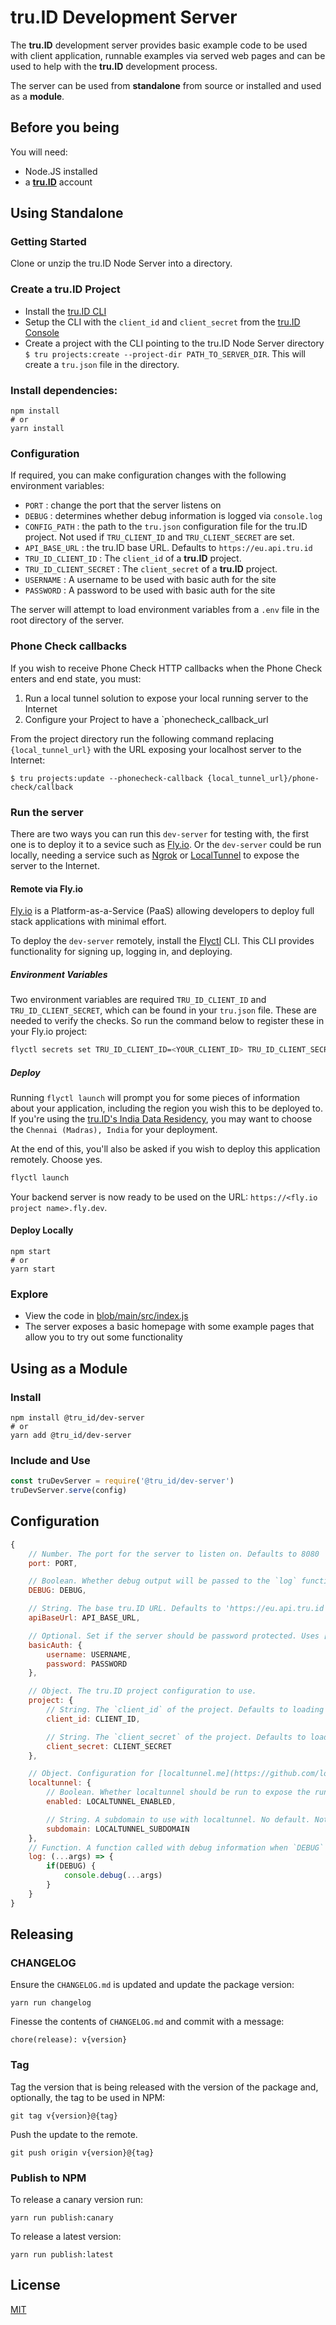 # tru.ID Development Server

The **tru.ID** development server provides basic example code to be used with client application, runnable examples via served web pages and can be used to help with the **tru.ID** development process.

The server can be used from **standalone** from source or installed and used as a **module**.

## Before you being

You will need:

- Node.JS installed
- a [**tru.ID**](https://tru.id) account

## Using Standalone

### Getting Started

Clone or unzip the tru.ID Node Server into a directory.

### Create a tru.ID Project

- Install the [tru.ID CLI](https://tru.id/docs/reference/cli)
- Setup the CLI with the `client_id` and `client_secret` from the [tru.ID Console](https://tru.id/console)
- Create a project with the CLI pointing to the tru.ID Node Server directory `$ tru projects:create --project-dir PATH_TO_SERVER_DIR`. This will create a `tru.json` file in the directory.

### Install dependencies:

```
npm install
# or
yarn install
```

### Configuration

If required, you can make configuration changes with the following environment variables:

- `PORT` : change the port that the server listens on
- `DEBUG` : determines whether debug information is logged via `console.log`
- `CONFIG_PATH` : the path to the `tru.json` configuration file for the tru.ID project. Not used if `TRU_CLIENT_ID` and `TRU_CLIENT_SECRET` are set.
- `API_BASE_URL` : the tru.ID base URL. Defaults to `https://eu.api.tru.id`
- `TRU_ID_CLIENT_ID` : The `client_id` of a **tru.ID** project.
- `TRU_ID_CLIENT_SECRET` : The `client_secret` of a **tru.ID** project.
- `USERNAME` : A username to be used with basic auth for the site
- `PASSWORD` : A password to be used with basic auth for the site

The server will attempt to load environment variables from a `.env` file in the root directory of the server.

### Phone Check callbacks

If you wish to receive Phone Check HTTP callbacks when the Phone Check enters and end state, you must:

1. Run a local tunnel solution to expose your local running server to the Internet
2. Configure your Project to have a `phonecheck_callback_url

From the project directory run the following command replacing `{local_tunnel_url}` with the URL exposing your localhost server to the Internet:

```
$ tru projects:update --phonecheck-callback {local_tunnel_url}/phone-check/callback
```

### Run the server

There are two ways you can run this `dev-server` for testing with, the first one is to deploy it to a sevice such as [Fly.io](https://www.fly.io). Or the `dev-server` could be run locally, needing a service such as [Ngrok](https://ngrok.com/) or [LocalTunnel](https://github.com/localtunnel/localtunnel) to expose the server to the Internet.

#### Remote via Fly.io

[Fly.io](https://www.fly.io) is a Platform-as-a-Service (PaaS) allowing developers to deploy full stack applications with minimal effort.

To deploy the `dev-server` remotely, install the [Flyctl](https://fly.io/docs/getting-started/installing-flyctl/) CLI. This CLI provides functionality for signing up, logging in, and deploying.

##### Environment Variables

Two environment variables are required `TRU_ID_CLIENT_ID` and `TRU_ID_CLIENT_SECRET`, which can be found in your `tru.json` file. These are needed to verify the checks. So run the command below to register these in your Fly.io project:

```bash
flyctl secrets set TRU_ID_CLIENT_ID=<YOUR_CLIENT_ID> TRU_ID_CLIENT_SECRET=<YOUR_CLIENT_SECRET>
```

##### Deploy

Running `flyctl launch` will prompt you for some pieces of information about your application, including the region you wish this to be deployed to. If you're using the [tru.ID's India Data Residency](https://tru.id/blog/india-data-residency), you may want to choose the `Chennai (Madras), India` for your deployment.

At the end of this, you'll also be asked if you wish to deploy this application remotely. Choose yes.

```bash
flyctl launch
```

Your backend server is now ready to be used on the URL: `https://<fly.io project name>.fly.dev`.

#### Deploy Locally

```
npm start
# or
yarn start
```

### Explore

- View the code in [blob/main/src/index.js](blob/main/src/index.js)
- The server exposes a basic homepage with some example pages that allow you to try out some functionality

## Using as a Module

### Install

```
npm install @tru_id/dev-server
# or
yarn add @tru_id/dev-server
```

### Include and Use

```js
const truDevServer = require('@tru_id/dev-server')
truDevServer.serve(config)
```

## Configuration

```js
{
    // Number. The port for the server to listen on. Defaults to 8080
    port: PORT,

    // Boolean. Whether debug output will be passed to the `log` function. Defaults to `true`
    DEBUG: DEBUG,

    // String. The base tru.ID URL. Defaults to 'https://eu.api.tru.id'
    apiBaseUrl: API_BASE_URL,

    // Optional. Set if the server should be password protected. Uses [express-password-protect](https://github.com/jdmann/express-password-protect)
    basicAuth: {
        username: USERNAME,
        password: PASSWORD
    },

    // Object. The tru.ID project configuration to use.
    project: {
        // String. The `client_id` of the project. Defaults to loading from a local `tru.json`.
        client_id: CLIENT_ID,

        // String. The `client_secret` of the project. Defaults to loading from a local `tru.json`.
        client_secret: CLIENT_SECRET
    },

    // Object. Configuration for [localtunnel.me](https://github.com/localtunnel/localtunnel)
    localtunnel: {
        // Boolean. Whether localtunnel should be run to expose the running server to the public Internet. Defaults to false.
        enabled: LOCALTUNNEL_ENABLED,

        // String. A subdomain to use with localtunnel. No default. Note: you are not guaranteed to get the subdomain.
        subdomain: LOCALTUNNEL_SUBDOMAIN
    },
    // Function. A function called with debug information when `DEBUG` is set to `true`. See below for default.
    log: (...args) => {
        if(DEBUG) {
            console.debug(...args)
        }
    }
}
```

## Releasing

### CHANGELOG

Ensure the `CHANGELOG.md` is updated and update the package version:

```
yarn run changelog
```

Finesse the contents of `CHANGELOG.md` and commit with a message:

```
chore(release): v{version}
```

### Tag

Tag the version that is being released with the version of the package and, optionally, the tag to be used in NPM:

```
git tag v{version}@{tag}
```

Push the update to the remote.

```
git push origin v{version}@{tag}
```

### Publish to NPM

To release a canary version run:

```
yarn run publish:canary
```

To release a latest version:

```
yarn run publish:latest
```

## License

[MIT](LICENSE)
